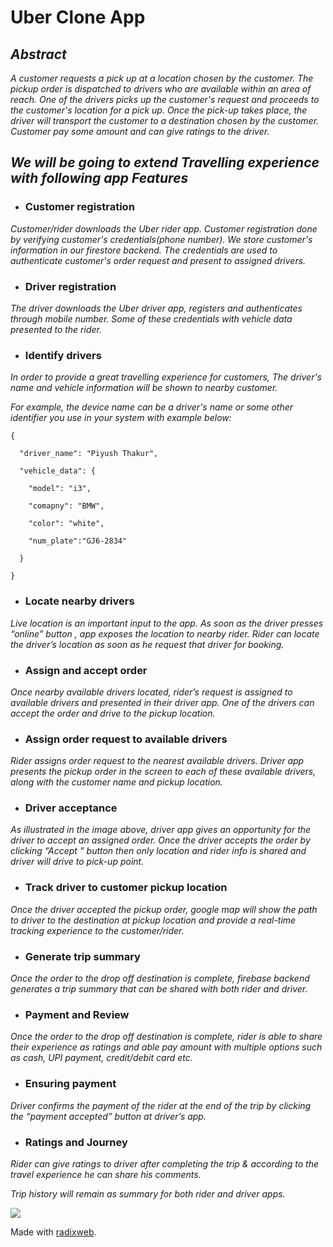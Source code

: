 # **Uber Clone App**

## ***Abstract***

_A customer requests a pick up at a location chosen by the customer. The pickup order is dispatched to drivers who are available within an area of reach. One of the drivers picks up the customer's request and proceeds to the customer's location for a pick up. Once the pick-up takes place, the driver will transport the customer to a destination chosen by the customer. Customer pay some amount and can give ratings to the driver._

## ***We will be going to extend Travelling experience with following app Features***


- ### Customer registration 

_Customer/rider downloads the Uber rider app. Customer registration done by verifying customer's credentials(phone number). We store customer's information in our firestore backend. The credentials are used to authenticate customer's order request and present to assigned drivers._

- ### Driver registration 

_The driver downloads the Uber driver app, registers and authenticates through mobile number. Some of these credentials with vehicle data presented to the rider._ 

- ### Identify drivers 

_In order to provide a great travelling experience for customers, The driver's name and vehicle information will be shown to nearby customer._ 

_For example, the device name can be a driver's name or some other identifier you use in your system with example below:_ 
```
{ 

  "driver_name": "Piyush Thakur", 

  "vehicle_data": { 

    "model": "i3", 

    "comapny": "BMW", 

    "color": "white", 

    "num_plate":"GJ6-2834" 

  } 

} 
```
- ### Locate nearby drivers 

_Live location is an important input to the app. As soon as the driver presses “online” button , app exposes the location  to nearby rider. Rider can locate the driver’s location as soon as he request that driver for booking._ 

- ### Assign and accept order 

_Once nearby available drivers located, rider’s request is assigned to available drivers and presented in their driver app. One of the drivers can accept the order and drive to the pickup location._ 

- ### Assign order request to available drivers 

_Rider assigns order request to the nearest available drivers. Driver app presents the pickup order in the screen to each of these available drivers, along with the customer name and pickup location._  

- ### Driver acceptance 

_As illustrated in the image above, driver app gives an opportunity for the driver to accept an assigned order. Once the driver accepts the order by clicking “Accept  ” button then only location and rider info is shared and driver will drive to pick-up point._ 

- ### Track driver to customer pickup location 

_Once the driver accepted the pickup order, google map will show the path to driver to the destination at pickup location and provide a real-time tracking experience to the customer/rider._ 

- ### Generate trip summary 

_Once the order to the drop off destination is complete, firebase backend generates a trip summary that can be shared with both rider and driver._ 

- ### Payment and Review 

_Once the order to the drop off destination is complete, rider is able to share their experience as ratings and able pay amount with multiple options such as cash, UPI payment, credit/debit card etc._ 

- ### Ensuring payment 

_Driver confirms the payment of the rider at the end of the trip by clicking the “payment accepted” button at driver’s app._ 

- ### Ratings and Journey 

_Rider can give ratings to driver after completing the trip & according to the travel experience he can share his comments._ 

_Trip history will remain as summary for both rider and driver apps._ 

<a href="https://github.com/zalakuldip740/Uber_Clone/graphs/contributors">
  <img src="https://contrib.rocks/image?repo=zalakuldip740/Uber_Clone" />
</a>

Made with [radixweb](https://github.com/zalakuldip740/Uber_Clone).
